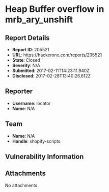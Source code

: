 # Heap Buffer overflow in mrb_ary_unshift

## Report Details
- **Report ID**: 205521
- **URL**: https://hackerone.com/reports/205521
- **State**: Closed
- **Severity**: N/A
- **Submitted**: 2017-02-11T14:23:11.940Z
- **Disclosed**: 2017-02-28T13:40:26.612Z

## Reporter
- **Username**: locator
- **Name**: N/A

## Team
- **Name**: N/A
- **Handle**: shopify-scripts

## Vulnerability Information


## Attachments
No attachments
